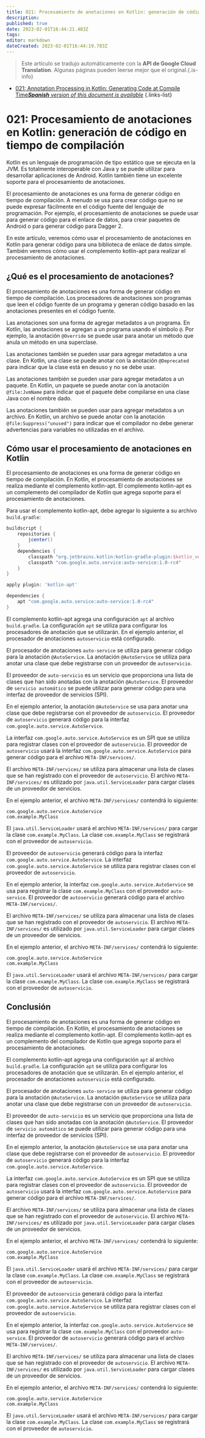 ```yaml
---
title: 021: Procesamiento de anotaciones en Kotlin: generación de código en tiempo de compilación
description: 
published: true
date: 2023-02-01T16:44:21.483Z
tags: 
editor: markdown
dateCreated: 2023-02-01T16:44:19.783Z
---
```


> Este artículo se tradujo automáticamente con la **API de Google Cloud Translation**.
Algunas páginas pueden leerse mejor que el original.{.is-info}

- [021: Annotation Processing in Kotlin: Generating Code at Compile Time***Spanish** version of this document is available*](/es/Knowledge-base/Kotlin/Learning/021-annotation-processing-in-kotlin-generating-code-at-compile-time)
{.links-list}


# 021: Procesamiento de anotaciones en Kotlin: generación de código en tiempo de compilación

Kotlin es un lenguaje de programación de tipo estático que se ejecuta en la JVM. Es totalmente interoperable con Java y se puede utilizar para desarrollar aplicaciones de Android. Kotlin también tiene un excelente soporte para el procesamiento de anotaciones.

El procesamiento de anotaciones es una forma de generar código en tiempo de compilación. A menudo se usa para crear código que no se puede expresar fácilmente en el código fuente del lenguaje de programación. Por ejemplo, el procesamiento de anotaciones se puede usar para generar código para el enlace de datos, para crear paquetes de Android o para generar código para Dagger 2.

En este artículo, veremos cómo usar el procesamiento de anotaciones en Kotlin para generar código para una biblioteca de enlace de datos simple. También veremos cómo usar el complemento kotlin-apt para realizar el procesamiento de anotaciones.

## ¿Qué es el procesamiento de anotaciones?

El procesamiento de anotaciones es una forma de generar código en tiempo de compilación. Los procesadores de anotaciones son programas que leen el código fuente de un programa y generan código basado en las anotaciones presentes en el código fuente.

Las anotaciones son una forma de agregar metadatos a un programa. En Kotlin, las anotaciones se agregan a un programa usando el símbolo `@`. Por ejemplo, la anotación `@Override` se puede usar para anotar un método que anula un método en una superclase.

 Las anotaciones también se pueden usar para agregar metadatos a una clase. En Kotlin, una clase se puede anotar con la anotación `@Deprecated` para indicar que la clase está en desuso y no se debe usar.

Las anotaciones también se pueden usar para agregar metadatos a un paquete. En Kotlin, un paquete se puede anotar con la anotación `@file:JvmName` para indicar que el paquete debe compilarse en una clase Java con el nombre dado.

Las anotaciones también se pueden usar para agregar metadatos a un archivo. En Kotlin, un archivo se puede anotar con la anotación `@file:Suppress("unused")` para indicar que el compilador no debe generar advertencias para variables no utilizadas en el archivo.

## Cómo usar el procesamiento de anotaciones en Kotlin

El procesamiento de anotaciones es una forma de generar código en tiempo de compilación. En Kotlin, el procesamiento de anotaciones se realiza mediante el complemento kotlin-apt. El complemento kotlin-apt es un complemento del compilador de Kotlin que agrega soporte para el procesamiento de anotaciones.

Para usar el complemento kotlin-apt, debe agregar lo siguiente a su archivo `build.gradle`:

```groovy
buildscript {
    repositories {
        jcenter()
    }
    dependencies {
        classpath "org.jetbrains.kotlin:kotlin-gradle-plugin:$kotlin_version"
        classpath "com.google.auto.service:auto-service:1.0-rc4"
    }
}

apply plugin: 'kotlin-apt'

dependencies {
    apt "com.google.auto.service:auto-service:1.0-rc4"
}
```

El complemento kotlin-apt agrega una configuración `apt` al archivo `build.gradle`. La configuración `apt` se utiliza para configurar los procesadores de anotación que se utilizarán. En el ejemplo anterior, el procesador de anotaciones `autoservicio` está configurado.

El procesador de anotaciones `auto-service` se utiliza para generar código para la anotación `@AutoService`. La anotación `@AutoService` se utiliza para anotar una clase que debe registrarse con un proveedor de `autoservicio`.

El proveedor de `auto-servicio` es un servicio que proporciona una lista de clases que han sido anotadas con la anotación `@AutoService`. El proveedor de `servicio automático` se puede utilizar para generar código para una interfaz de proveedor de servicios (SPI).

En el ejemplo anterior, la anotación `@AutoService` se usa para anotar una clase que debe registrarse con el proveedor de `autoservicio`. El proveedor de `autoservicio` generará código para la interfaz `com.google.auto.service.AutoService`.

La interfaz `com.google.auto.service.AutoService` es un SPI que se utiliza para registrar clases con el proveedor de `autoservicio`. El proveedor de `autoservicio` usará la interfaz `com.google.auto.service.AutoService` para generar código para el archivo `META-INF/services/`.

El archivo `META-INF/services/` se utiliza para almacenar una lista de clases que se han registrado con el proveedor de `autoservicio`. El archivo `META-INF/services/` es utilizado por `java.util.ServiceLoader` para cargar clases de un proveedor de servicios.

En el ejemplo anterior, el archivo `META-INF/services/` contendrá lo siguiente:

```
com.google.auto.service.AutoService
com.example.MyClass
```

El `java.util.ServiceLoader` usará el archivo `META-INF/services/` para cargar la clase `com.example.MyClass`. La clase `com.example.MyClass` se registrará con el proveedor de `autoservicio`.

El proveedor de `autoservicio` generará código para la interfaz `com.google.auto.service.AutoService`. La interfaz `com.google.auto.service.AutoService` se utiliza para registrar clases con el proveedor de `autoservicio`.

En el ejemplo anterior, la interfaz `com.google.auto.service.AutoService` se usa para registrar la clase `com.example.MyClass` con el proveedor `auto-service`. El proveedor de `autoservicio` generará código para el archivo `META-INF/services/`.

El archivo `META-INF/services/` se utiliza para almacenar una lista de clases que se han registrado con el proveedor de `autoservicio`. El archivo `META-INF/services/` es utilizado por `java.util.ServiceLoader` para cargar clases de un proveedor de servicios.

En el ejemplo anterior, el archivo `META-INF/services/` contendrá lo siguiente:

```
com.google.auto.service.AutoService
com.example.MyClass
```

El `java.util.ServiceLoader` usará el archivo `META-INF/services/` para cargar la clase `com.example.MyClass`. La clase `com.example.MyClass` se registrará con el proveedor de `autoservicio`.

## Conclusión

El procesamiento de anotaciones es una forma de generar código en tiempo de compilación. En Kotlin, el procesamiento de anotaciones se realiza mediante el complemento kotlin-apt. El complemento kotlin-apt es un complemento del compilador de Kotlin que agrega soporte para el procesamiento de anotaciones.

El complemento kotlin-apt agrega una configuración `apt` al archivo `build.gradle`. La configuración `apt` se utiliza para configurar los procesadores de anotación que se utilizarán. En el ejemplo anterior, el procesador de anotaciones `autoservicio` está configurado.

El procesador de anotaciones `auto-service` se utiliza para generar código para la anotación `@AutoService`. La anotación `@AutoService` se utiliza para anotar una clase que debe registrarse con un proveedor de `autoservicio`.

El proveedor de `auto-servicio` es un servicio que proporciona una lista de clases que han sido anotadas con la anotación `@AutoService`. El proveedor de `servicio automático` se puede utilizar para generar código para una interfaz de proveedor de servicios (SPI).

En el ejemplo anterior, la anotación `@AutoService` se usa para anotar una clase que debe registrarse con el proveedor de `autoservicio`. El proveedor de `autoservicio` generará código para la interfaz `com.google.auto.service.AutoService`.

La interfaz `com.google.auto.service.AutoService` es un SPI que se utiliza para registrar clases con el proveedor de `autoservicio`. El proveedor de `autoservicio` usará la interfaz `com.google.auto.service.AutoService` para generar código para el archivo `META-INF/services/`.

El archivo `META-INF/services/` se utiliza para almacenar una lista de clases que se han registrado con el proveedor de `autoservicio`. El archivo `META-INF/services/` es utilizado por `java.util.ServiceLoader` para cargar clases de un proveedor de servicios.

En el ejemplo anterior, el archivo `META-INF/services/` contendrá lo siguiente:

```
com.google.auto.service.AutoService
com.example.MyClass
```

El `java.util.ServiceLoader` usará el archivo `META-INF/services/` para cargar la clase `com.example.MyClass`. La clase `com.example.MyClass` se registrará con el proveedor de `autoservicio`.

El proveedor de `autoservicio` generará código para la interfaz `com.google.auto.service.AutoService`. La interfaz `com.google.auto.service.AutoService` se utiliza para registrar clases con el proveedor de `autoservicio`.

En el ejemplo anterior, la interfaz `com.google.auto.service.AutoService` se usa para registrar la clase `com.example.MyClass` con el proveedor `auto-service`. El proveedor de `autoservicio` generará código para el archivo `META-INF/services/`.

El archivo `META-INF/services/` se utiliza para almacenar una lista de clases que se han registrado con el proveedor de `autoservicio`. El archivo `META-INF/services/` es utilizado por `java.util.ServiceLoader` para cargar clases de un proveedor de servicios.

En el ejemplo anterior, el archivo `META-INF/services/` contendrá lo siguiente:

```
com.google.auto.service.AutoService
com.example.MyClass
```

El `java.util.ServiceLoader` usará el archivo `META-INF/services/` para cargar la clase `com.example.MyClass`. La clase `com.example.MyClass` se registrará con el proveedor de `autoservicio`.